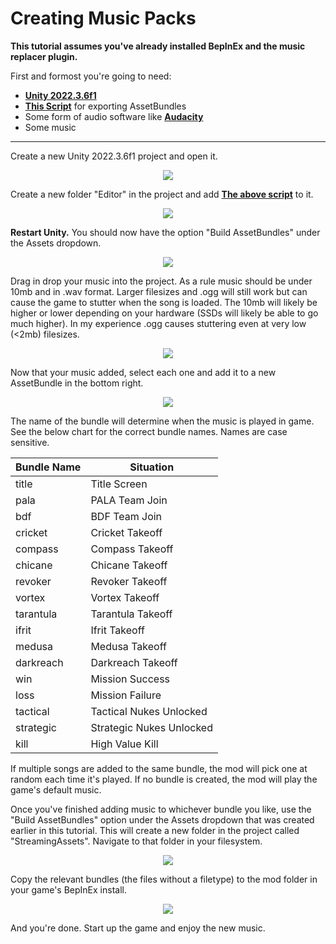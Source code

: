 # Creating Music Packs

**This tutorial assumes you've already installed BepInEx and the music replacer plugin.**

First and formost you're going to need:
- **[Unity 2022.3.6f1](https://unity.com/releases/editor/archive)**
- **[This Script](https://github.com/TruffleWolf/Nuclear-Option-Music-Replacer/blob/main/Tools/CreateAssetBundle.cs)** for exporting AssetBundles
- Some form of audio software like **[Audacity](https://audacityteam.org/download/)**
- Some music

---

Create a new Unity 2022.3.6f1 project and open it.
﻿<p align="center">
    <img src="https://github.com/TruffleWolf/Nuclear-Option-Music-Replacer/blob/main/Documents/Images/blank_project.png">
</p>


Create a new folder "Editor" in the project and add **[The above script](https://github.com/TruffleWolf/Nuclear-Option-Music-Replacer/blob/main/Tools/CreateAssetBundle.cs)** to it. 
<p align="center">
    <img src="https://github.com/TruffleWolf/Nuclear-Option-Music-Replacer/blob/main/Documents/Images/edit_folder.png">
</p>


**Restart Unity.** You should now have the option "Build AssetBundles" under the Assets dropdown.
<p align="center">
    <img src="https://github.com/TruffleWolf/Nuclear-Option-Music-Replacer/blob/main/Documents/Images/build_option.png">
</p>

Drag in drop your music into the project. As a rule music should be under 10mb and in .wav format. Larger filesizes and .ogg will still work but can cause the game to stutter when the song is loaded. The 10mb will likely be higher or lower depending on your hardware (SSDs will likely be able to go much higher). In my experience .ogg causes stuttering even at very low (<2mb) filesizes.
<p align="center">
    <img src="https://github.com/TruffleWolf/Nuclear-Option-Music-Replacer/blob/main/Documents/Images/music_added.png">
</p>

Now that your music added, select each one and add it to a new AssetBundle in the bottom right. 
<p align="center">
    <img src="https://github.com/TruffleWolf/Nuclear-Option-Music-Replacer/blob/main/Documents/Images/bundle_name.png">
</p>

The name of the bundle will determine when the music is played in game. See the below chart for the correct bundle names. Names are case sensitive.

| Bundle Name | Situation |
|--------------|-------------|
| title   | Title Screen      |
| pala | PALA Team Join      |
| bdf   | BDF Team Join      |
| cricket   | Cricket Takeoff      |
| compass   | Compass Takeoff      |
| chicane   | Chicane Takeoff      |
| revoker   | Revoker Takeoff      |
| vortex | Vortex Takeoff    |
| tarantula   | Tarantula Takeoff      |
| ifrit   | Ifrit Takeoff     |
| medusa   | Medusa Takeoff      |
| darkreach   | Darkreach Takeoff      |
| win   | Mission Success      |
| loss   | Mission Failure      |
| tactical   | Tactical Nukes Unlocked      |
| strategic   | Strategic Nukes Unlocked      |
| kill   | High Value Kill      |


If multiple songs are added to the same bundle, the mod will pick one at random each time it's played. If no bundle is created, the mod will play the game's default music.

Once you've finished adding music to whichever bundle you like, use the "Build AssetBundles" option under the Assets dropdown that was created earlier in this tutorial. This will create a new folder in the project called "StreamingAssets". Navigate to that folder in your filesystem.
<p align="center">
    <img src="https://github.com/TruffleWolf/Nuclear-Option-Music-Replacer/blob/main/Documents/Images/bundle_folder.png">
</p>

Copy the relevant bundles (the files without a filetype) to the mod folder in your game's BepInEx install.
<p align="center">
    <img src="https://github.com/TruffleWolf/Nuclear-Option-Music-Replacer/blob/main/Documents/Images/mod_folder.png">
</p>

And you're done. Start up the game and enjoy the new music.




